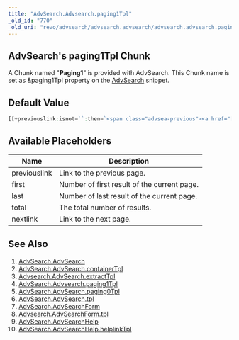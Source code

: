 ```yaml
---
title: "AdvSearch.Advsearch.paging1Tpl"
_old_id: "770"
_old_uri: "revo/advsearch/advsearch.advsearch/advsearch.advsearch.paging1tpl"
---
```


## AdvSearch's paging1Tpl Chunk

A Chunk named "**Paging1**" is provided with AdvSearch. This Chunk name is set as &paging1Tpl property on the [AdvSearch](/extras/revo/advsearch/advsearch.advsearch "AdvSearch.AdvSearch") snippet.

## Default Value

``` php 
[[+previouslink:isnot=``:then=`<span class="advsea-previous"><a href="[[+previouslink]]">Previous</a></span>`]]<span class="advsea-current"> [[+first]] - [[+last]] / [[+total]] </span>[[+nextlink:isnot=``:then=`<span class="advsea-next"><a href="[[+nextlink]]">Next</a></span>`]]
```

## Available Placeholders

| Name         | Description                                 |
| ------------ | ------------------------------------------- |
| previouslink | Link to the previous page.                  |
| first        | Number of first result of the current page. |
| last         | Number of last result of the current page.  |
| total        | The total number of results.                |
| nextlink     | Link to the next page.                      |

## See Also

1. [AdvSearch.AdvSearch](/extras/revo/advsearch/advsearch.advsearch)
  1. [AdvSearch.AdvSearch.containerTpl](/extras/revo/advsearch/advsearch.advsearch/advsearch.advsearch.containertpl)
  2. [Advsearch.AdvSearch.extractTpl](/extras/revo/advsearch/advsearch.advsearch/advsearch.advsearch.extracttpl)
  3. [AdvSearch.Advsearch.paging1Tpl](/extras/revo/advsearch/advsearch.advsearch/advsearch.advsearch.paging1tpl)
  4. [AdvSearch.AdvSearch.paging0Tpl](/extras/revo/advsearch/advsearch.advsearch/advsearch.advsearch.paging0tpl)
  5. [AdvSearch.AdvSearch.tpl](/extras/revo/advsearch/advsearch.advsearch/advsearch.advsearch.tpl)
2. [AdvSearch.AdvSearchForm](/extras/revo/advsearch/advsearch.advsearchform)
  1. [Advsearch.AdvSearchForm.tpl](/extras/revo/advsearch/advsearch.advsearchform/advsearch.advsearchform.tpl)
3. [AdvSearch.AdvSearchHelp](/extras/revo/advsearch/advsearch.advsearchhelp)
  1. [AdvSearch.AdvSearchHelp.helplinkTpl](/extras/revo/advsearch/advsearch.advsearchhelp/advsearch.advsearchhelp.helplinktpl)